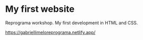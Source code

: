 # My first website
Reprograma workshop. My first development in HTML and CSS.

https://gabriellimeloreprograma.netlify.app/
